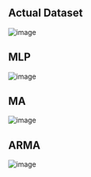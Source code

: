 ## Actual Dataset

![image](https://github.com/HrishikeshCP/assignment-3-es-335-2024-optimizers/assets/94683003/71f37c8d-f947-4680-84c1-d33431f0e9aa)

## MLP

![image](https://github.com/HrishikeshCP/assignment-3-es-335-2024-optimizers/assets/94683003/ef36d63e-47b5-4c2b-bce2-8cc2531dda6a)

## MA

![image](https://github.com/HrishikeshCP/assignment-3-es-335-2024-optimizers/assets/94683003/b70a356a-2930-43c1-a739-ad485c9eae29)

## ARMA

![image](https://github.com/HrishikeshCP/assignment-3-es-335-2024-optimizers/assets/94683003/bebb16cf-3deb-40d0-822b-814f145af036)

